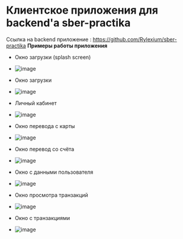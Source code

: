 # Клиентское приложения для backend'a sber-practika
Ссылка на backend приложение : https://github.com/Rylexium/sber-practika
__Примеры работы приложения__
  - Окно загрузки (splash screen)
  * ![image](https://user-images.githubusercontent.com/84678136/188431438-54c580e7-e173-46ff-bb61-9c3c54733658.png)
  - Окно загрузки 
  * ![image](https://user-images.githubusercontent.com/84678136/188431538-8ba1eee0-7994-47a7-8907-74052a08a15b.png)
  - Личный кабинет 
  * ![image](https://user-images.githubusercontent.com/84678136/188431592-ff95f740-cb6c-42c8-b947-694495e7c171.png)
  - Окно перевода с карты 
  * ![image](https://user-images.githubusercontent.com/84678136/188431623-0a72328f-3da4-4963-9d71-6eee833c7374.png)
  - Окно перевод со счёта 
  * ![image](https://user-images.githubusercontent.com/84678136/188431779-9cb56aab-9bd2-4a26-b641-7287c14c75fe.png)
  - Окно с данными пользователя 
  * ![image](https://user-images.githubusercontent.com/84678136/188431752-7fb98e00-cac0-45f8-b934-a85fdda25709.png)
  - Окно просмотра транзакций 
  * ![image](https://user-images.githubusercontent.com/84678136/188431798-2248a3b2-1b7e-4f47-83be-49d4be397474.png)
  - Окно с транзакциями 
  * ![image](https://user-images.githubusercontent.com/84678136/188431816-c60d05b1-b37c-43dc-b561-2ade0b382292.png)
